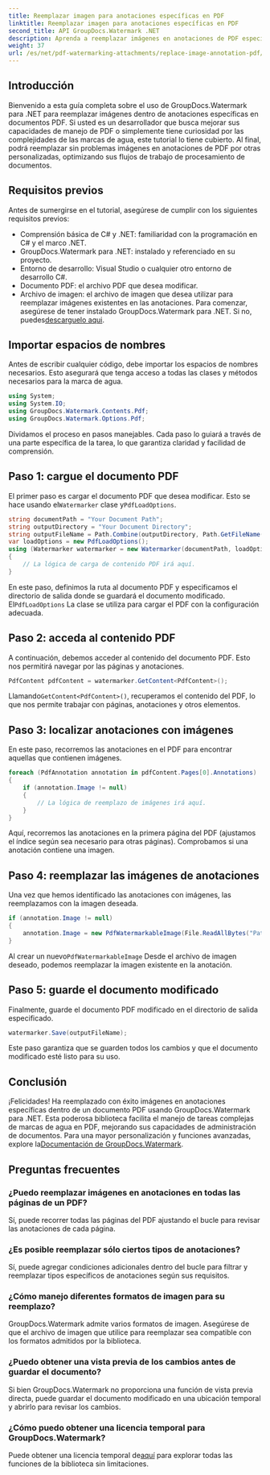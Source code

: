 ```yaml
---
title: Reemplazar imagen para anotaciones específicas en PDF
linktitle: Reemplazar imagen para anotaciones específicas en PDF
second_title: API GroupDocs.Watermark .NET
description: Aprenda a reemplazar imágenes en anotaciones de PDF específicas usando GroupDocs.Watermark para .NET. Esta guía detallada cubre todo, desde cargar documentos hasta guardar cambios.
weight: 37
url: /es/net/pdf-watermarking-attachments/replace-image-annotation-pdf/
---
```

## Introducción
Bienvenido a esta guía completa sobre el uso de GroupDocs.Watermark para .NET para reemplazar imágenes dentro de anotaciones específicas en documentos PDF. Si usted es un desarrollador que busca mejorar sus capacidades de manejo de PDF o simplemente tiene curiosidad por las complejidades de las marcas de agua, este tutorial lo tiene cubierto. Al final, podrá reemplazar sin problemas imágenes en anotaciones de PDF por otras personalizadas, optimizando sus flujos de trabajo de procesamiento de documentos.
## Requisitos previos
Antes de sumergirse en el tutorial, asegúrese de cumplir con los siguientes requisitos previos:
- Comprensión básica de C# y .NET: familiaridad con la programación en C# y el marco .NET.
- GroupDocs.Watermark para .NET: instalado y referenciado en su proyecto.
- Entorno de desarrollo: Visual Studio o cualquier otro entorno de desarrollo C#.
- Documento PDF: el archivo PDF que desea modificar.
- Archivo de imagen: el archivo de imagen que desea utilizar para reemplazar imágenes existentes en las anotaciones.
 Para comenzar, asegúrese de tener instalado GroupDocs.Watermark para .NET. Si no, puedes[descarguelo aqui](https://releases.groupdocs.com/Watermark/net/).
## Importar espacios de nombres
Antes de escribir cualquier código, debe importar los espacios de nombres necesarios. Esto asegurará que tenga acceso a todas las clases y métodos necesarios para la marca de agua.
```csharp
using System;
using System.IO;
using GroupDocs.Watermark.Contents.Pdf;
using GroupDocs.Watermark.Options.Pdf;
```
Dividamos el proceso en pasos manejables. Cada paso lo guiará a través de una parte específica de la tarea, lo que garantiza claridad y facilidad de comprensión.
## Paso 1: cargue el documento PDF
 El primer paso es cargar el documento PDF que desea modificar. Esto se hace usando el`Watermarker` clase y`PdfLoadOptions`.

```csharp
string documentPath = "Your Document Path";
string outputDirectory = "Your Document Directory";
string outputFileName = Path.Combine(outputDirectory, Path.GetFileName(documentPath));
var loadOptions = new PdfLoadOptions();
using (Watermarker watermarker = new Watermarker(documentPath, loadOptions))
{
    // La lógica de carga de contenido PDF irá aquí.
}
```
 En este paso, definimos la ruta al documento PDF y especificamos el directorio de salida donde se guardará el documento modificado. El`PdfLoadOptions` La clase se utiliza para cargar el PDF con la configuración adecuada.
## Paso 2: acceda al contenido PDF
A continuación, debemos acceder al contenido del documento PDF. Esto nos permitirá navegar por las páginas y anotaciones.

```csharp
PdfContent pdfContent = watermarker.GetContent<PdfContent>();
```
 Llamando`GetContent<PdfContent>()`, recuperamos el contenido del PDF, lo que nos permite trabajar con páginas, anotaciones y otros elementos.
## Paso 3: localizar anotaciones con imágenes
En este paso, recorremos las anotaciones en el PDF para encontrar aquellas que contienen imágenes.

```csharp
foreach (PdfAnnotation annotation in pdfContent.Pages[0].Annotations)
{
    if (annotation.Image != null)
    {
        // La lógica de reemplazo de imágenes irá aquí.
    }
}
```
Aquí, recorremos las anotaciones en la primera página del PDF (ajustamos el índice según sea necesario para otras páginas). Comprobamos si una anotación contiene una imagen.
## Paso 4: reemplazar las imágenes de anotaciones
Una vez que hemos identificado las anotaciones con imágenes, las reemplazamos con la imagen deseada.

```csharp
if (annotation.Image != null)
{
    annotation.Image = new PdfWatermarkableImage(File.ReadAllBytes("Path to Your Image File"));
}
```
 Al crear un nuevo`PdfWatermarkableImage` Desde el archivo de imagen deseado, podemos reemplazar la imagen existente en la anotación.
## Paso 5: guarde el documento modificado
Finalmente, guarde el documento PDF modificado en el directorio de salida especificado.

```csharp
watermarker.Save(outputFileName);
```
Este paso garantiza que se guarden todos los cambios y que el documento modificado esté listo para su uso.
## Conclusión
¡Felicidades! Ha reemplazado con éxito imágenes en anotaciones específicas dentro de un documento PDF usando GroupDocs.Watermark para .NET. Esta poderosa biblioteca facilita el manejo de tareas complejas de marcas de agua en PDF, mejorando sus capacidades de administración de documentos. Para una mayor personalización y funciones avanzadas, explore la[Documentación de GroupDocs.Watermark](https://tutorials.groupdocs.com/Watermark/net/).
## Preguntas frecuentes
### ¿Puedo reemplazar imágenes en anotaciones en todas las páginas de un PDF?
Sí, puede recorrer todas las páginas del PDF ajustando el bucle para revisar las anotaciones de cada página.
### ¿Es posible reemplazar sólo ciertos tipos de anotaciones?
Sí, puede agregar condiciones adicionales dentro del bucle para filtrar y reemplazar tipos específicos de anotaciones según sus requisitos.
### ¿Cómo manejo diferentes formatos de imagen para su reemplazo?
GroupDocs.Watermark admite varios formatos de imagen. Asegúrese de que el archivo de imagen que utilice para reemplazar sea compatible con los formatos admitidos por la biblioteca.
### ¿Puedo obtener una vista previa de los cambios antes de guardar el documento?
Si bien GroupDocs.Watermark no proporciona una función de vista previa directa, puede guardar el documento modificado en una ubicación temporal y abrirlo para revisar los cambios.
### ¿Cómo puedo obtener una licencia temporal para GroupDocs.Watermark?
 Puede obtener una licencia temporal de[aquí](https://purchase.groupdocs.com/temporary-license/) para explorar todas las funciones de la biblioteca sin limitaciones.